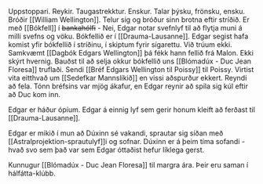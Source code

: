 Uppstoppari. Reykir. Taugastrekktur. Enskur.
Talar þýsku, frönsku, ensku.
Bróðir [[William Wellington]].
Telur sig og bróður sinn brotna eftir stríðið.
Er með [[Bókfell]] í ~~bankahólfi~~ - Nei, Edgar notar svefnlyf til að flytja muni á milli svefns og vöku. Bókfellið er í [[Drauma-Lausanne]].
Edgar segist hafa komist yfir bókfellið í stríðinu, í skiptum fyrir sígarettu. Við trúum ekki.
	Samkvæmt [[Dagbók Edgars Wellington]] þá fékk hann fellið frá Malon. Ekki skýrt hvernig.
Bauðst til að selja okkur bókfellið uns [[Blómadúx - Duc Jean Floresa]] truflaði.
Sendi [[Bréf Edgars Wellington til Poissy]] til Poissy. Virtist vita eitthvað um [[Sedefkar Mannslíkið]] en vissi aðspurður ekkert. Reyndi að fela.
Tónn bréfsins var mjög ákafur, en Edgar reynir að spila sig kúl eftir að Duc kom inn.

Edgar er háður ópíum.
Edgar á einnig lyf sem gerir honum kleift að ferðast til [[Drauma-Lausanne]].

Edgar er mikið í mun að Dúxinn sé vakandi, sprautar sig síðan með [[Astralprojektion-sprautulyf]]i og sofnar. Dúxinn er á þeim tíma sofandi - hvað svo sem það var sem Edgar óttaðist hefur líklega gerst.



Kunnugur [[Blómadúx - Duc Jean Floresa]] til margra ára. Þeir eru saman í hálfátta-klúbb.


